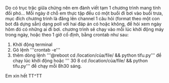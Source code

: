 Do có trục trặc giữa chừng nên em đành viết tạm 1 chương trình mang tính đối phó...
Mỗi ngày ở chỗ em thực tập đều có một buổi đi bơi vào buổi trưa, mục đích chương trình là đăng lên channel 1 câu hỏi (format theo
một con bot đã dựng sẵn) dạng poll với hai đáp án có hoặc không, để hỏi xem ngày hôm đó có những ai đi bơi.
chương trình sẽ chạy vào mỗi lúc khởi động máy trong ngày, hoặc theo 1 giờ cố định, bằng crontab như sau:

1. Khởi động terminal
2. Gõ lệnh '''crontab -e'''
3. thêm dòng lệnh '''@reboot cd /location/của/file/ && python tifu.py''' để chạy lúc khởi động hoặc
''' 30 8 cd /location/của/file/ && python tifu.py''' để chạy mỗi 8h30 sáng.

Em xin hết TT^TT
